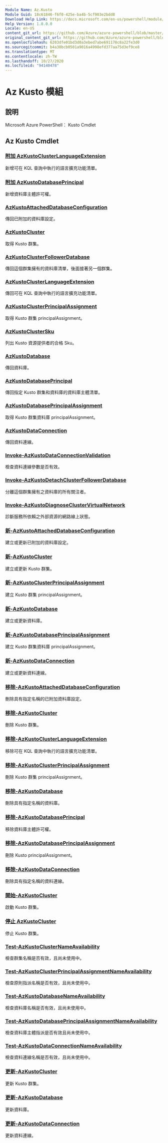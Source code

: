 ```yaml
---
Module Name: Az.Kusto
Module Guid: 18c61846-f6f0-425e-ba4b-5cf903e2bdd8
Download Help Link: https://docs.microsoft.com/en-us/powershell/module/az.kusto
Help Version: 1.0.0.0
Locale: en-US
content_git_url: https://github.com/Azure/azure-powershell/blob/master/src/Kusto/help/Az.Kusto.md
original_content_git_url: https://github.com/Azure/azure-powershell/blob/master/src/Kusto/help/Az.Kusto.md
ms.openlocfilehash: 6203dfe01bd3d0a3ebed7abe691178c8a22fe3d0
ms.sourcegitcommit: b4a38bcb0501a9016a4998efd377aa75d3ef9ce8
ms.translationtype: MT
ms.contentlocale: zh-TW
ms.lasthandoff: 10/27/2020
ms.locfileid: "94140478"
---
```

# Az Kusto 模組
## 說明
Microsoft Azure PowerShell： Kusto Cmdlet

## Az Kusto Cmdlet
### [附加 AzKustoClusterLanguageExtension](Add-AzKustoClusterLanguageExtension.md)
新增可在 KQL 查詢中執行的語言擴充功能清單。

### [附加 AzKustoDatabasePrincipal](Add-AzKustoDatabasePrincipal.md)
新增資料庫主體許可權。

### [AzKustoAttachedDatabaseConfiguration](Get-AzKustoAttachedDatabaseConfiguration.md)
傳回已附加的資料庫設定。

### [AzKustoCluster](Get-AzKustoCluster.md)
取得 Kusto 群集。

### [AzKustoClusterFollowerDatabase](Get-AzKustoClusterFollowerDatabase.md)
傳回這個群集擁有的資料庫清單，後面接著另一個群集。

### [AzKustoClusterLanguageExtension](Get-AzKustoClusterLanguageExtension.md)
傳回可在 KQL 查詢中執行的語言擴充功能清單。

### [AzKustoClusterPrincipalAssignment](Get-AzKustoClusterPrincipalAssignment.md)
取得 Kusto 群集 principalAssignment。

### [AzKustoClusterSku](Get-AzKustoClusterSku.md)
列出 Kusto 資源提供者的合格 Sku。

### [AzKustoDatabase](Get-AzKustoDatabase.md)
傳回資料庫。

### [AzKustoDatabasePrincipal](Get-AzKustoDatabasePrincipal.md)
傳回指定 Kusto 群集和資料庫的資料庫主體清單。

### [AzKustoDatabasePrincipalAssignment](Get-AzKustoDatabasePrincipalAssignment.md)
取得 Kusto 群集資料庫 principalAssignment。

### [AzKustoDataConnection](Get-AzKustoDataConnection.md)
傳回資料連線。

### [Invoke-AzKustoDataConnectionValidation](Invoke-AzKustoDataConnectionValidation.md)
檢查資料連線參數是否有效。

### [Invoke-AzKustoDetachClusterFollowerDatabase](Invoke-AzKustoDetachClusterFollowerDatabase.md)
分離這個群集擁有之資料庫的所有關注者。

### [Invoke-AzKustoDiagnoseClusterVirtualNetwork](Invoke-AzKustoDiagnoseClusterVirtualNetwork.md)
診斷服務所依賴之外部資源的網路線上狀態。

### [新-AzKustoAttachedDatabaseConfiguration](New-AzKustoAttachedDatabaseConfiguration.md)
建立或更新已附加的資料庫設定。

### [新-AzKustoCluster](New-AzKustoCluster.md)
建立或更新 Kusto 群集。

### [新-AzKustoClusterPrincipalAssignment](New-AzKustoClusterPrincipalAssignment.md)
建立 Kusto 群集 principalAssignment。

### [新-AzKustoDatabase](New-AzKustoDatabase.md)
建立或更新資料庫。

### [新-AzKustoDatabasePrincipalAssignment](New-AzKustoDatabasePrincipalAssignment.md)
建立 Kusto 群集資料庫 principalAssignment。

### [新-AzKustoDataConnection](New-AzKustoDataConnection.md)
建立或更新資料連線。

### [移除-AzKustoAttachedDatabaseConfiguration](Remove-AzKustoAttachedDatabaseConfiguration.md)
刪除具有指定名稱的已附加資料庫設定。

### [移除-AzKustoCluster](Remove-AzKustoCluster.md)
刪除 Kusto 群集。

### [移除-AzKustoClusterLanguageExtension](Remove-AzKustoClusterLanguageExtension.md)
移除可在 KQL 查詢中執行的語言擴充功能清單。

### [移除-AzKustoClusterPrincipalAssignment](Remove-AzKustoClusterPrincipalAssignment.md)
刪除 Kusto 群集 principalAssignment。

### [移除-AzKustoDatabase](Remove-AzKustoDatabase.md)
刪除具有指定名稱的資料庫。

### [移除-AzKustoDatabasePrincipal](Remove-AzKustoDatabasePrincipal.md)
移除資料庫主體許可權。

### [移除-AzKustoDatabasePrincipalAssignment](Remove-AzKustoDatabasePrincipalAssignment.md)
刪除 Kusto principalAssignment。

### [移除-AzKustoDataConnection](Remove-AzKustoDataConnection.md)
刪除具有指定名稱的資料連線。

### [開始-AzKustoCluster](Start-AzKustoCluster.md)
啟動 Kusto 群集。

### [停止 AzKustoCluster](Stop-AzKustoCluster.md)
停止 Kusto 群集。

### [Test-AzKustoClusterNameAvailability](Test-AzKustoClusterNameAvailability.md)
檢查群集名稱是否有效，且尚未使用中。

### [Test-AzKustoClusterPrincipalAssignmentNameAvailability](Test-AzKustoClusterPrincipalAssignmentNameAvailability.md)
檢查原則指派名稱是否有效，且尚未使用中。

### [Test-AzKustoDatabaseNameAvailability](Test-AzKustoDatabaseNameAvailability.md)
檢查資料庫名稱是否有效，且尚未使用中。

### [Test-AzKustoDatabasePrincipalAssignmentNameAvailability](Test-AzKustoDatabasePrincipalAssignmentNameAvailability.md)
檢查資料庫主體指派是否有效且尚未使用中。

### [Test-AzKustoDataConnectionNameAvailability](Test-AzKustoDataConnectionNameAvailability.md)
檢查資料連線名稱是否有效，且尚未使用中。

### [更新-AzKustoCluster](Update-AzKustoCluster.md)
更新 Kusto 群集。

### [更新-AzKustoDatabase](Update-AzKustoDatabase.md)
更新資料庫。

### [更新-AzKustoDataConnection](Update-AzKustoDataConnection.md)
更新資料連線。

